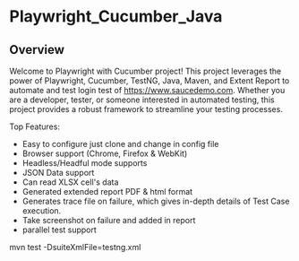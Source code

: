 # Playwright_Cucumber_Java

## Overview

Welcome to Playwright with Cucumber project! This project leverages the power of Playwright, Cucumber, TestNG, Java,
Maven, and Extent Report to automate and test login test of https://www.saucedemo.com. Whether you are a developer,
tester, or someone interested in automated testing, this project provides a robust framework to streamline your testing
processes.

Top Features:

- Easy to configure just clone and change in config file
- Browser support (Chrome, Firefox & WebKit)
- Headless/Headful mode supports
- JSON Data support
- Can read XLSX cell's data
- Generated extended report PDF & html format
- Generates trace file on failure, which gives in-depth details of Test Case execution.
- Take screenshot on failure and added in report
- parallel test support



mvn test -DsuiteXmlFile=testng.xml